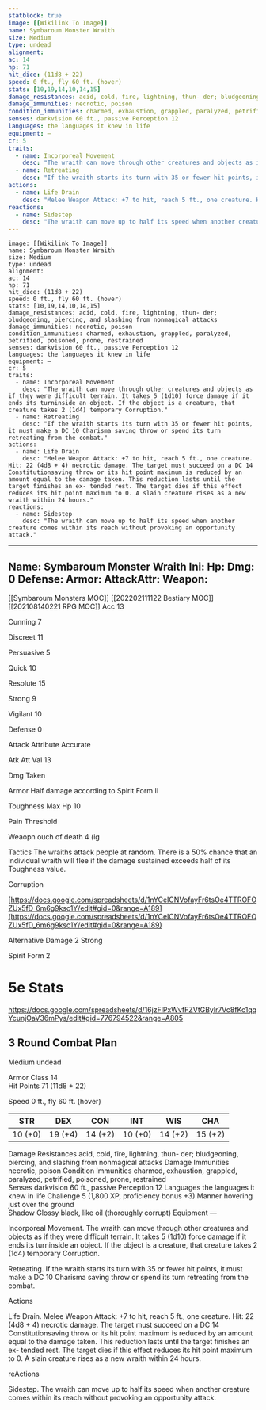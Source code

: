 ```yaml
---
statblock: true
image: [[Wikilink To Image]]
name: Symbaroum Monster Wraith
size: Medium
type: undead
alignment:
ac: 14
hp: 71
hit_dice: (11d8 + 22)
speed: 0 ft., fly 60 ft. (hover)
stats: [10,19,14,10,14,15]
damage_resistances: acid, cold, fire, lightning, thun- der; bludgeoning, piercing, and slashing from nonmagical attacks
damage_immunities: necrotic, poison
condition_immunities: charmed, exhaustion, grappled, paralyzed, petrified, poisoned, prone, restrained
senses: darkvision 60 ft., passive Perception 12
languages: the languages it knew in life
equipment: —
cr: 5
traits:
  - name: Incorporeal Movement
    desc: "The wraith can move through other creatures and objects as if they were difficult terrain. It takes 5 (1d10) force damage if it ends its turninside an object. If the object is a creature, that creature takes 2 (1d4) temporary Corruption."
  - name: Retreating
    desc: "If the wraith starts its turn with 35 or fewer hit points, it must make a DC 10 Charisma saving throw or spend its turn retreating from the combat."
actions:
  - name: Life Drain
    desc: "Melee Weapon Attack: +7 to hit, reach 5 ft., one creature. Hit: 22 (4d8 + 4) necrotic damage. The target must succeed on a DC 14 Constitutionsaving throw or its hit point maximum is reduced by an amount equal to the damage taken. This reduction lasts until the target finishes an ex- tended rest. The target dies if this effect reduces its hit point maximum to 0. A slain creature rises as a new wraith within 24 hours."
reactions:
  - name: Sidestep
    desc: "The wraith can move up to half its speed when another creature comes within its reach without provoking an opportunity attack."
---
```

```statblock
image: [[Wikilink To Image]]
name: Symbaroum Monster Wraith
size: Medium
type: undead
alignment:
ac: 14
hp: 71
hit_dice: (11d8 + 22)
speed: 0 ft., fly 60 ft. (hover)
stats: [10,19,14,10,14,15]
damage_resistances: acid, cold, fire, lightning, thun- der; bludgeoning, piercing, and slashing from nonmagical attacks
damage_immunities: necrotic, poison
condition_immunities: charmed, exhaustion, grappled, paralyzed, petrified, poisoned, prone, restrained
senses: darkvision 60 ft., passive Perception 12
languages: the languages it knew in life
equipment: —
cr: 5
traits:
  - name: Incorporeal Movement
    desc: "The wraith can move through other creatures and objects as if they were difficult terrain. It takes 5 (1d10) force damage if it ends its turninside an object. If the object is a creature, that creature takes 2 (1d4) temporary Corruption."
  - name: Retreating
    desc: "If the wraith starts its turn with 35 or fewer hit points, it must make a DC 10 Charisma saving throw or spend its turn retreating from the combat."
actions:
  - name: Life Drain
    desc: "Melee Weapon Attack: +7 to hit, reach 5 ft., one creature. Hit: 22 (4d8 + 4) necrotic damage. The target must succeed on a DC 14 Constitutionsaving throw or its hit point maximum is reduced by an amount equal to the damage taken. This reduction lasts until the target finishes an ex- tended rest. The target dies if this effect reduces its hit point maximum to 0. A slain creature rises as a new wraith within 24 hours."
reactions:
  - name: Sidestep
    desc: "The wraith can move up to half its speed when another creature comes within its reach without provoking an opportunity attack."
```
---
Name: Symbaroum Monster Wraith
Ini: 
Hp: 
Dmg: 0
Defense: 
Armor: 
AttackAttr: 
Weapon: 
---
[[Symbaroum Monsters MOC]]
[[202202111122 Bestiary MOC]]
[[202108140221 RPG MOC]]
Acc 13

Cunning 7

Discreet 11

Persuasive 5

Quick 10

Resolute 15

Strong 9

Vigilant 10

Defense 0

Attack Attribute Accurate

Atk Att Val 13

Dmg Taken

Armor Half damage according to Spirit Form II

Toughness Max Hp 10

Pain Threshold

Weaopn ouch of death 4 (ig

Tactics The wraiths attack people at random. There is a 50% chance that an individual wraith will flee if the damage sustained exceeds half of its Toughness value.

Corruption

[https://docs.google.com/spreadsheets/d/1nYCeICNVofayFr6tsOe4TTROFOZUx5fD_6m6g9ksc1Y/edit#gid=0&range=A189](https://docs.google.com/spreadsheets/d/1nYCeICNVofayFr6tsOe4TTROFOZUx5fD_6m6g9ksc1Y/edit#gid=0&range=A189)

Alternative Damage 2 Strong

Spirit Form 2

# 5e Stats 
https://docs.google.com/spreadsheets/d/16jzFlPxWvfFZVtGBylr7Vc8fKc1qqYcunjOaV36mPys/edit#gid=776794522&range=A805
## 3 Round Combat Plan

 

Medium undead

 

Armor Class 14  
Hit Points 71 (11d8 + 22) 

Speed 0 ft., fly 60 ft. (hover)

 

| STR     | DEX     | CON     | INT     | WIS     | CHA     |
| ------- | ------- | ------- | ------- | ------- | ------- |
| 10 (+0) | 19 (+4) | 14 (+2) | 10 (+0) | 14 (+2) | 15 (+2) |


 
 

Damage Resistances acid, cold, fire, lightning, thun- der; bludgeoning, piercing, and slashing from nonmagical attacks
Damage Immunities necrotic, poison
Condition Immunities charmed, exhaustion, grappled, paralyzed, petrified, poisoned, prone, restrained  
Senses darkvision 60 ft., passive Perception 12 
Languages the languages it knew in life 
Challenge 5 (1,800 XP, proficiency bonus +3) 
Manner hovering just over the ground  
Shadow Glossy black, like oil (thoroughly corrupt)
Equipment —

 

Incorporeal Movement. The wraith can move through other creatures and objects as if they were difficult terrain. It takes 5 (1d10) force damage if it ends its turninside an object. If the object is a creature, that creature takes 2 (1d4) temporary Corruption.

Retreating. If the wraith starts its turn with 35 or fewer hit points, it must make a DC 10 Charisma saving throw or spend its turn retreating from the combat.

Actions

Life Drain. Melee Weapon Attack: +7 to hit, reach 5 ft., one creature. Hit: 22 (4d8 + 4) necrotic damage. The target must succeed on a DC 14 Constitutionsaving throw or its hit point maximum is reduced by an amount equal to the damage taken. This reduction lasts until the target finishes an ex- tended rest. The target dies if this effect reduces its hit point maximum to 0. A slain creature rises as a new wraith within 24 hours.

reActions

Sidestep. The wraith can move up to half its speed when another creature comes within its reach without provoking an opportunity attack.


